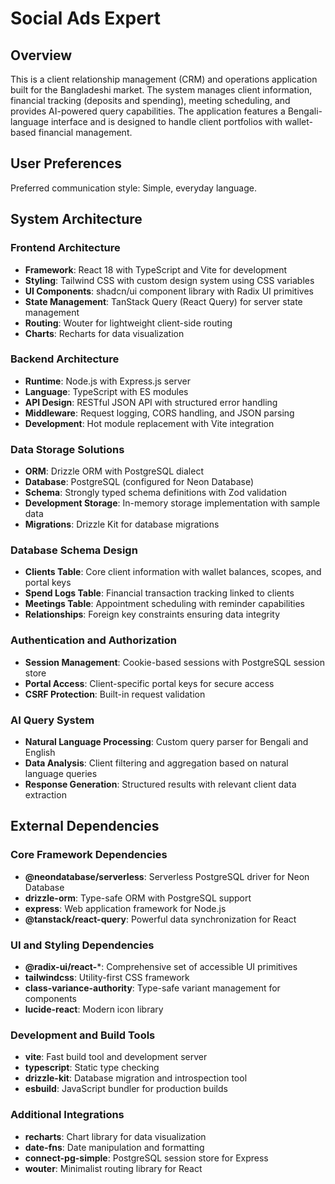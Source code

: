 # Social Ads Expert

## Overview

This is a client relationship management (CRM) and operations application built for the Bangladeshi market. The system manages client information, financial tracking (deposits and spending), meeting scheduling, and provides AI-powered query capabilities. The application features a Bengali-language interface and is designed to handle client portfolios with wallet-based financial management.

## User Preferences

Preferred communication style: Simple, everyday language.

## System Architecture

### Frontend Architecture
- **Framework**: React 18 with TypeScript and Vite for development
- **Styling**: Tailwind CSS with custom design system using CSS variables
- **UI Components**: shadcn/ui component library with Radix UI primitives
- **State Management**: TanStack Query (React Query) for server state management
- **Routing**: Wouter for lightweight client-side routing
- **Charts**: Recharts for data visualization

### Backend Architecture
- **Runtime**: Node.js with Express.js server
- **Language**: TypeScript with ES modules
- **API Design**: RESTful JSON API with structured error handling
- **Middleware**: Request logging, CORS handling, and JSON parsing
- **Development**: Hot module replacement with Vite integration

### Data Storage Solutions
- **ORM**: Drizzle ORM with PostgreSQL dialect
- **Database**: PostgreSQL (configured for Neon Database)
- **Schema**: Strongly typed schema definitions with Zod validation
- **Development Storage**: In-memory storage implementation with sample data
- **Migrations**: Drizzle Kit for database migrations

### Database Schema Design
- **Clients Table**: Core client information with wallet balances, scopes, and portal keys
- **Spend Logs Table**: Financial transaction tracking linked to clients
- **Meetings Table**: Appointment scheduling with reminder capabilities
- **Relationships**: Foreign key constraints ensuring data integrity

### Authentication and Authorization
- **Session Management**: Cookie-based sessions with PostgreSQL session store
- **Portal Access**: Client-specific portal keys for secure access
- **CSRF Protection**: Built-in request validation

### AI Query System
- **Natural Language Processing**: Custom query parser for Bengali and English
- **Data Analysis**: Client filtering and aggregation based on natural language queries
- **Response Generation**: Structured results with relevant client data extraction

## External Dependencies

### Core Framework Dependencies
- **@neondatabase/serverless**: Serverless PostgreSQL driver for Neon Database
- **drizzle-orm**: Type-safe ORM with PostgreSQL support
- **express**: Web application framework for Node.js
- **@tanstack/react-query**: Powerful data synchronization for React

### UI and Styling Dependencies
- **@radix-ui/react-***: Comprehensive set of accessible UI primitives
- **tailwindcss**: Utility-first CSS framework
- **class-variance-authority**: Type-safe variant management for components
- **lucide-react**: Modern icon library

### Development and Build Tools
- **vite**: Fast build tool and development server
- **typescript**: Static type checking
- **drizzle-kit**: Database migration and introspection tool
- **esbuild**: JavaScript bundler for production builds

### Additional Integrations
- **recharts**: Chart library for data visualization
- **date-fns**: Date manipulation and formatting
- **connect-pg-simple**: PostgreSQL session store for Express
- **wouter**: Minimalist routing library for React